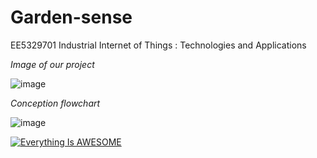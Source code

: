 # Garden-sense
EE5329701 Industrial Internet of Things : Technologies and Applications

*Image of our project*

![image](https://user-images.githubusercontent.com/56578804/71828436-4e6ea080-30dd-11ea-879f-927911690036.png)

*Conception flowchart*

![image](https://user-images.githubusercontent.com/56578804/71783643-ae554080-3024-11ea-8325-ad750185c086.png)

[![Everything Is AWESOME](https://img.youtube.com/vi/StTqXEQ2l-Y/0.jpg)](https://www.youtube.com/watch?v=SFIupfq7j8g "Everything Is AWESOME")
